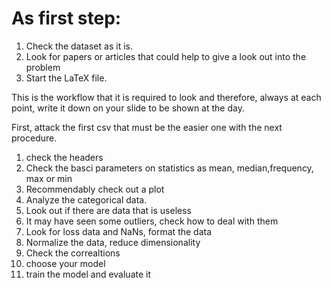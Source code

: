 
# As first step:

1. Check the dataset as it is.
2. Look for papers or articles that could help to give a look out into the problem
3. Start the LaTeX file.

This is the workflow that it is required to look and therefore, always at each point, write it down on your slide to be shown at the day.

First, attack the first csv that must be the easier one with the next procedure.

1. check the headers
2. Check the basci parameters on statistics as mean, median,frequency, max or min
3. Recommendably check out a plot
4. Analyze the categorical data.
5. Look out if there are data that is useless
6. It may have seen some outliers, check how to deal with them
7. Look for loss data and NaNs, format the data
8. Normalize the data, reduce dimensionality
9. Check the correaltions
10. choose your model
11. train the model and evaluate it 
